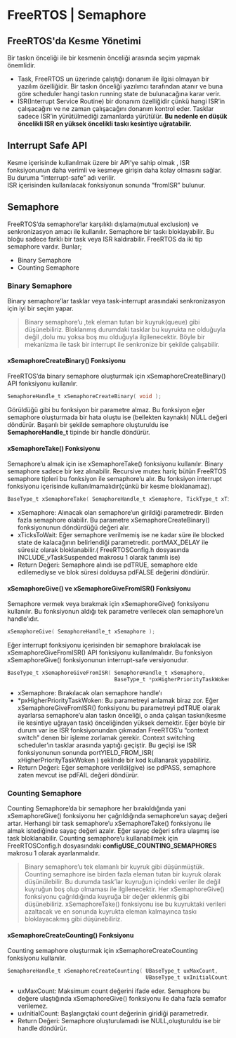 # FreeRTOS | Semaphore

## FreeRTOS'da Kesme Yönetimi
Bir taskın önceliği ile bir kesmenin önceliği arasında seçim yapmak önemlidir.
- Task, FreeRTOS un üzerinde çalıştığı donanım ile ilgisi olmayan bir yazılım özelliğidir. Bir taskın önceliği 
yazılımcı tarafından atanır ve buna göre scheduler hangi taskın running state de bulunacağına karar verir.
- ISR(Interrupt Service Routine) bir donanım özelliğidir çünkü hangi ISR’in çalışacağını ve ne zaman çalışacağını 
donanım kontrol eder.  Tasklar sadece ISR’in yürütülmediği zamanlarda yürütülür. **Bu nedenle en düşük öncelikli 
ISR en yüksek öncelikli taskı kesintiye uğratabilir.**

## Interrupt Safe API
Kesme içerisinde kullanılmak üzere bir API’ye sahip olmak , ISR fonksiyonunun daha verimli ve kesmeye girişin daha 
kolay olmasını sağlar. Bu duruma “interrupt-safe” adı verilir.           
ISR içerisinden kullanılacak fonksiyonun sonunda “fromISR” bulunur.         

## Semaphore
FreeRTOS’da semaphore‘lar karşılıklı dışlama(mutual exclusion) ve senkronizasyon amacı ile kullanılır. Semaphore 
bir taskı bloklayabilir. Bu bloğu sadece farklı bir task veya ISR kaldırabilir. FreeRTOS da iki tip semaphore 
vardır. Bunlar;
- Binary Semaphore
- Counting Semaphore

### Binary Semaphore 
Binary semaphore’lar tasklar veya task-interrupt arasındaki senkronizasyon için iyi bir seçim yapar.         
> Binary semaphore’u ,tek eleman tutan bir kuyruk(queue) gibi düşünebiliriz. Bloklanmış durumdaki tasklar bu 
> kuyrukta ne olduğuyla değil ,dolu mu yoksa boş mu olduğuyla ilgilenecektir. Böyle bir mekanizma ile task bir 
> interrupt ile senkronize bir şekilde çalışabilir.       

#### xSemaphoreCreateBinary() Fonksiyonu
FreeRTOS’da binary semaphore oluşturmak için xSemaphoreCreateBinary() API fonksiyonu kullanılır.
```c
SemaphoreHandle_t xSemaphoreCreateBinary( void );
```
Görüldüğü gibi bu fonksiyon bir parametre almaz. Bu fonksiyon eğer semaphore oluşturmada bir hata oluştu ise
(bellekten kaynaklı) NULL değeri döndürür. Başarılı bir şekilde semaphore oluşturuldu ise **SemaphoreHandle_t** 
tipinde bir handle döndürür.


#### xSemaphoreTake() Fonksiyonu
Semaphore’u almak için ise xSemaphoreTake() fonksiyonu kullanılır. Binary semaphore sadece bir kez alınabilir. Recursive mutex hariç bütün FreeRTOS 
semaphore tipleri bu fonksiyon ile semaphore’u alır. Bu fonksiyon interrupt fonksiyonu içerisinde kullanılmamalıdır(çünkü bir kesme bloklanamaz).

```c
BaseType_t xSemaphoreTake( SemaphoreHandle_t xSemaphore, TickType_t xTicksToWait );
```
- xSemaphore: Alınacak olan semaphore’un girildiği parametredir. Birden fazla semaphore olabilir. Bu parametre xSemaphoreCreateBinary() 
fonksiyonunun döndürdüğü değeri alır.
- xTicksToWait:  Eğer semaphore verilmemiş ise ne kadar süre ile blocked state de kalacağının belirlendiği parametredir. portMAX_DELAY ile süresiz 
olarak bloklanabilir.( FreeRTOSConfig.h dosyasında INCLUDE_vTaskSuspended makrosu 1 olarak tanımlı ise)
- Return Değeri: Semaphore alındı ise pdTRUE, semaphore elde edilemediyse ve blok süresi dolduysa pdFALSE değerini döndürür.


#### xSemaphoreGive() ve xSemaphoreGiveFromISR() Fonksiyonu
Semaphore vermek veya bırakmak için xSemaphoreGive() fonksiyonu kullanılır. Bu fonksiyonun aldığı tek parametre verilecek olan semaphore’un 
handle’ıdır.

```c
xSemaphoreGive( SemaphoreHandle_t xSemaphore );
```

Eğer interrupt fonksiyonu içerisinden bir semaphore bırakılacak ise xSemaphoreGiveFromISR() API fonksiyonu kullanılmalıdır. Bu fonksiyon 
xSemaphoreGive() fonksiyonunun interrupt-safe versiyonudur.


```c
BaseType_t xSemaphoreGiveFromISR( SemaphoreHandle_t xSemaphore,
                                  BaseType_t *pxHigherPriorityTaskWoken );
```                                  
- xSemaphore: Bırakılacak olan semaphore handle’ı
- *pxHigherPriorityTaskWoken: Bu parametreyi anlamak biraz zor. Eğer xSemaphoreGiveFromISR() fonksiyonu bu parametreyi pdTRUE olarak ayarlarsa 
semaphore’u alan taskın önceliği, o anda çalışan taskın(kesme ile kesintiye uğrayan task) önceliğinden yüksek demektir. Eğer böyle bir durum var ise 
ISR fonksiyonundan çıkmadan FreeRTOS’u  “context switch” denen bir işleme zorlamak gerekir. Context switching scheduler’ın tasklar arasında yaptığı 
geçiştir. Bu geçişi ise ISR fonksiyonunun sonunda portYIELD_FROM_ISR( xHigherPriorityTaskWoken ) şeklinde bir kod kullanarak yapabiliriz.
- Return Değeri: Eğer semaphore verildi(give) ise pdPASS, semaphore zaten mevcut ise pdFAIL değeri döndürür.


### Counting Semaphore
 Counting Semaphore’da bir semaphore her bırakıldığında yani xSemaphoreGive() fonksiyonu her çağrıldığında semaphore’un sayaç değeri artar. Herhangi 
 bir task semaphore’u xSemaphoreTake() fonksiyonu ile almak istediğinde sayaç değeri azalır. Eğer sayaç değeri sıfıra ulaşmış ise task 
 bloklanabilir. Counting semaphore’u kullanabilmek için FreeRTOSConfig.h dosyasındaki **configUSE_COUNTING_SEMAPHORES**  makrosu 1 olarak 
 ayarlanmalıdır.

> Binary semaphore’u tek elamanlı bir kuyruk gibi düşünmüştük. Counting semaphore ise birden fazla eleman tutan bir kuyruk olarak düşünülebilir. Bu 
> durumda task’lar kuyruğun içindeki veriler ile değil kuyruğun boş olup olmaması ile ilgilenecektir.  Her xSemaphoreGive() fonksiyonu çağrıldığında 
> kuyruğa bir değer eklenmiş gibi düşünebiliriz. xSemaphoreTake() fonksiyonu ise bu kuyruktaki verileri azaltacak ve en sonunda kuyrukta eleman 
> kalmayınca taskı bloklayacakmış gibi düşünebiliriz.

#### xSemaphoreCreateCounting() Fonksiyonu
Counting semaphore oluşturmak için xSemaphoreCreateCounting fonksiyonu kullanılır.
```c
SemaphoreHandle_t xSemaphoreCreateCounting( UBaseType_t uxMaxCount,
                                            UBaseType_t uxInitialCount);
```                                
- uxMaxCount: Maksimum count değerini ifade eder. Semaphore bu değere ulaştığında xSemaphoreGive() fonksiyonu ile daha fazla semafor verilemez.
- uxInitialCount: Başlangıçtaki count değerinin giridiği parametredir.
- Return Değeri: Semaphore oluşturulamadı ise NULL,oluşturuldu ise bir handle döndürür.
